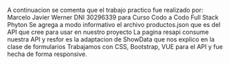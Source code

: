 A continuacion se comenta que el trabajo practico
fue realizado por:
Marcelo Javier Werner DNI 30296339
para Curso Codo a Codo Full Stack Phyton
Se agrega a modo informativo el archivo productos.json
que es del API que cree para usar en nuestro proyecto
La pagina resapi consume nuestra API y resfor es la
adaptacion de ShowData que nos explico en la clase de formularios
Trabajamos con CSS, Bootstrap, VUE para el API y fue hecha de forma responsive. 